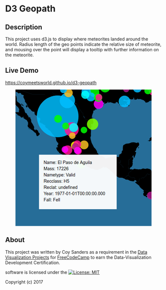 # D3 Geopath

## Description

This project uses d3.js to display where meteorites landed around the world. Radius length of the geo points indicate the relative size of meteorite, and mousing over the point will display a tooltip with further information on the meteorite.

## Live Demo

https://coymeetsworld.github.io/d3-geopath

<div align="center">
	<img src="imgs/readme-imgs/preview.png" alt="Preview image of a d3 geopath"/>
</div>

## About

This project was written by Coy Sanders as a requirement in the [Data Visualization Projects](https://www.freecodecamp.com/challenges/map-data-across-the-globe) for [FreeCodeCamp](http://www.freecodecamp.com) to earn the Data-Visualization Development Certification.

software is licensed under the [![License: MIT](https://img.shields.io/badge/License-MIT-yellow.svg)](https://opensource.org/licenses/MIT)

Copyright (c) 2017 
